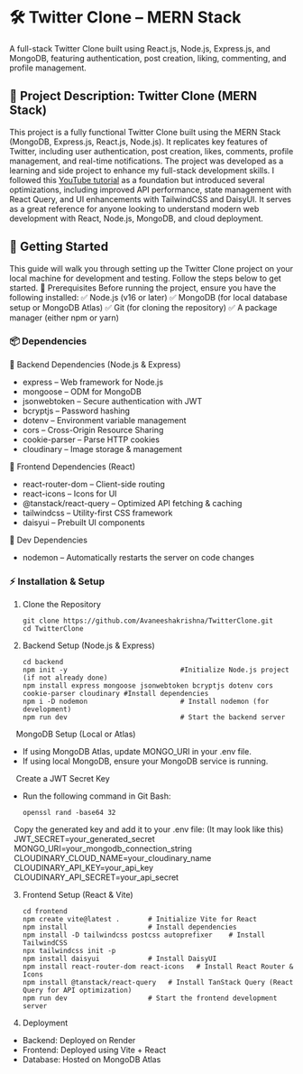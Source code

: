 # 🛠 Twitter Clone – MERN Stack

A full-stack Twitter Clone built using React.js, Node.js, Express.js, and MongoDB, featuring authentication, post creation, liking, commenting, and profile management.

## 📌 Project Description: Twitter Clone (MERN Stack)

This project is a fully functional Twitter Clone built using the MERN Stack (MongoDB, Express.js, React.js, Node.js). It replicates key features of Twitter, including user authentication, post creation, likes, comments, profile management, and real-time notifications.
The project was developed as a learning and side project to enhance my full-stack development skills. I followed this [YouTube tutorial](https://www.youtube.com/watch?v=4GUVz2psWUg) as a foundation but introduced several optimizations, including improved API performance, state management with React Query, and UI enhancements with TailwindCSS and DaisyUI.
It serves as a great reference for anyone looking to understand modern web development with React, Node.js, MongoDB, and cloud deployment.

## 🚀 Getting Started
This guide will walk you through setting up the Twitter Clone project on your local machine for development and testing. Follow the steps below to get started.
📌 Prerequisites
Before running the project, ensure you have the following installed:
✅ Node.js (v16 or later)
✅ MongoDB (for local database setup or MongoDB Atlas)
✅ Git (for cloning the repository)
✅ A package manager (either npm or yarn)

### 📦 Dependencies

🔹 Backend Dependencies (Node.js & Express)
  - express – Web framework for Node.js
  - mongoose – ODM for MongoDB
  - jsonwebtoken – Secure authentication with JWT
  - bcryptjs – Password hashing
  - dotenv – Environment variable management
  - cors – Cross-Origin Resource Sharing
  - cookie-parser – Parse HTTP cookies
  - cloudinary – Image storage & management
    
🔹 Frontend Dependencies (React)
  - react-router-dom – Client-side routing
  - react-icons – Icons for UI
  - @tanstack/react-query – Optimized API fetching & caching
  - tailwindcss – Utility-first CSS framework
  - daisyui – Prebuilt UI components
    
🔹 Dev Dependencies
  - nodemon – Automatically restarts the server on code changes

### ⚡ Installation & Setup
1. Clone the Repository
   ```
   git clone https://github.com/Avaneeshakrishna/TwitterClone.git
   cd TwitterClone
   ```

2. Backend Setup (Node.js & Express)
   ```
   cd backend
   npm init -y                            #Initialize Node.js project (if not already done)
   npm install express mongoose jsonwebtoken bcryptjs dotenv cors cookie-parser cloudinary #Install dependencies
   npm i -D nodemon                       # Install nodemon (for development)
   npm run dev                            # Start the backend server
   ```
  &nbsp;&nbsp; MongoDB Setup (Local or Atlas)
   - If using MongoDB Atlas, update MONGO_URI in your .env file.
   - If using local MongoDB, ensure your MongoDB service is running.

 &nbsp;&nbsp; Create a JWT Secret Key
  - Run the following command in Git Bash:
    ```
    openssl rand -base64 32
    ```
  &nbsp;&nbsp;Copy the generated key and add it to your .env file: (It may look like this)\
  &nbsp;&nbsp;JWT_SECRET=your_generated_secret\
  &nbsp;&nbsp;MONGO_URI=your_mongodb_connection_string\
  &nbsp;&nbsp;CLOUDINARY_CLOUD_NAME=your_cloudinary_name\
  &nbsp;&nbsp;CLOUDINARY_API_KEY=your_api_key\
  &nbsp;&nbsp;CLOUDINARY_API_SECRET=your_api_secret

3. Frontend Setup (React & Vite)
   ```
   cd frontend
   npm create vite@latest .       # Initialize Vite for React
   npm install                    # Install dependencies
   npm install -D tailwindcss postcss autoprefixer    # Install TailwindCSS
   npx tailwindcss init -p
   npm install daisyui            # Install DaisyUI
   npm install react-router-dom react-icons   # Install React Router & Icons
   npm install @tanstack/react-query   # Install TanStack Query (React Query for API optimization)
   npm run dev                    # Start the frontend development server
   ```

4. Deployment
  - Backend: Deployed on Render
  - Frontend: Deployed using Vite + React
  - Database: Hosted on MongoDB Atlas
